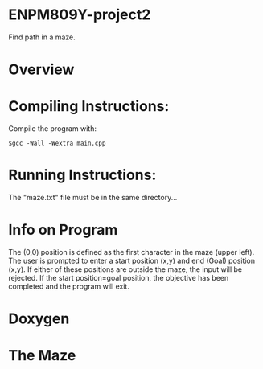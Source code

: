 # ENPM809Y-project2
Find path in a maze. 

# Overview

# Compiling Instructions:
Compile the program with:
```
$gcc -Wall -Wextra main.cpp
```

# Running Instructions:

The "maze.txt" file must be in the same directory...


# Info on Program

The (0,0) position is defined as the first character in the maze (upper left). The user is prompted to enter a start position (x,y) and end (Goal) position (x,y). If either of these positions are outside the maze, the input will be rejected. If the start position=goal position, the objective has been completed and the program will exit.  

# Doxygen

# The Maze

